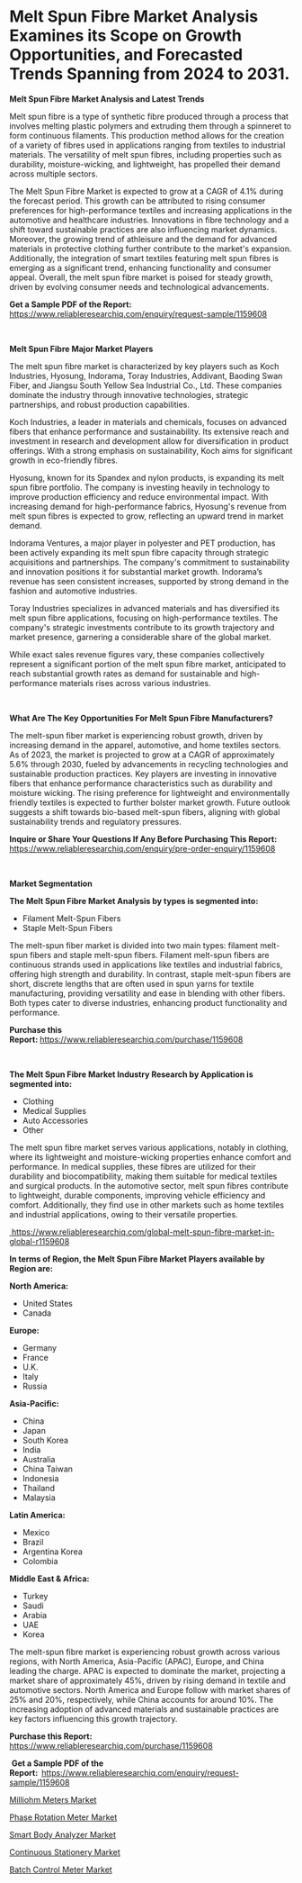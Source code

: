 <p><h1>Melt Spun Fibre Market Analysis Examines its Scope on Growth Opportunities, and Forecasted Trends Spanning from 2024 to 2031.</h1></p><p><strong>Melt Spun Fibre Market Analysis and Latest Trends</strong></p>
<p><p>Melt spun fibre is a type of synthetic fibre produced through a process that involves melting plastic polymers and extruding them through a spinneret to form continuous filaments. This production method allows for the creation of a variety of fibres used in applications ranging from textiles to industrial materials. The versatility of melt spun fibres, including properties such as durability, moisture-wicking, and lightweight, has propelled their demand across multiple sectors.</p><p>The Melt Spun Fibre Market is expected to grow at a CAGR of 4.1% during the forecast period. This growth can be attributed to rising consumer preferences for high-performance textiles and increasing applications in the automotive and healthcare industries. Innovations in fibre technology and a shift toward sustainable practices are also influencing market dynamics. Moreover, the growing trend of athleisure and the demand for advanced materials in protective clothing further contribute to the market's expansion. Additionally, the integration of smart textiles featuring melt spun fibres is emerging as a significant trend, enhancing functionality and consumer appeal. Overall, the melt spun fibre market is poised for steady growth, driven by evolving consumer needs and technological advancements.</p></p>
<p><strong>Get a Sample PDF of the Report:&nbsp;</strong> <a href="https://www.reliableresearchiq.com/enquiry/request-sample/1159608?utm_campaign=114&utm_medium=2&utm_source=Github&utm_content=ia&utm_term=18102024&utm_id=melt-spun-fibre">https://www.reliableresearchiq.com/enquiry/request-sample/1159608</a></p>
<p>&nbsp;</p>
<p><strong>Melt Spun Fibre Major Market Players</strong></p>
<p><p>The melt spun fibre market is characterized by key players such as Koch Industries, Hyosung, Indorama, Toray Industries, Addivant, Baoding Swan Fiber, and Jiangsu South Yellow Sea Industrial Co., Ltd. These companies dominate the industry through innovative technologies, strategic partnerships, and robust production capabilities.</p><p>Koch Industries, a leader in materials and chemicals, focuses on advanced fibers that enhance performance and sustainability. Its extensive reach and investment in research and development allow for diversification in product offerings. With a strong emphasis on sustainability, Koch aims for significant growth in eco-friendly fibres.</p><p>Hyosung, known for its Spandex and nylon products, is expanding its melt spun fibre portfolio. The company is investing heavily in technology to improve production efficiency and reduce environmental impact. With increasing demand for high-performance fabrics, Hyosung's revenue from melt spun fibres is expected to grow, reflecting an upward trend in market demand.</p><p>Indorama Ventures, a major player in polyester and PET production, has been actively expanding its melt spun fibre capacity through strategic acquisitions and partnerships. The company's commitment to sustainability and innovation positions it for substantial market growth. Indorama’s revenue has seen consistent increases, supported by strong demand in the fashion and automotive industries.</p><p>Toray Industries specializes in advanced materials and has diversified its melt spun fibre applications, focusing on high-performance textiles. The company's strategic investments contribute to its growth trajectory and market presence, garnering a considerable share of the global market.</p><p>While exact sales revenue figures vary, these companies collectively represent a significant portion of the melt spun fibre market, anticipated to reach substantial growth rates as demand for sustainable and high-performance materials rises across various industries.</p></p>
<p>&nbsp;</p>
<p><strong>What Are The Key Opportunities For Melt Spun Fibre Manufacturers?</strong></p>
<p><p>The melt-spun fiber market is experiencing robust growth, driven by increasing demand in the apparel, automotive, and home textiles sectors. As of 2023, the market is projected to grow at a CAGR of approximately 5.6% through 2030, fueled by advancements in recycling technologies and sustainable production practices. Key players are investing in innovative fibers that enhance performance characteristics such as durability and moisture wicking. The rising preference for lightweight and environmentally friendly textiles is expected to further bolster market growth. Future outlook suggests a shift towards bio-based melt-spun fibers, aligning with global sustainability trends and regulatory pressures.</p></p>
<p><strong>Inquire or Share Your Questions If Any Before Purchasing This Report:</strong> <a href="https://www.reliableresearchiq.com/enquiry/pre-order-enquiry/1159608?utm_campaign=114&utm_medium=2&utm_source=Github&utm_content=ia&utm_term=18102024&utm_id=melt-spun-fibre">https://www.reliableresearchiq.com/enquiry/pre-order-enquiry/1159608</a></p>
<p>&nbsp;</p>
<p><strong>Market Segmentation</strong></p>
<p><strong>The Melt Spun Fibre Market Analysis by types is segmented into:</strong></p>
<p><ul><li>Filament Melt-Spun Fibers</li><li>Staple Melt-Spun Fibers</li></ul></p>
<p><p>The melt-spun fiber market is divided into two main types: filament melt-spun fibers and staple melt-spun fibers. Filament melt-spun fibers are continuous strands used in applications like textiles and industrial fabrics, offering high strength and durability. In contrast, staple melt-spun fibers are short, discrete lengths that are often used in spun yarns for textile manufacturing, providing versatility and ease in blending with other fibers. Both types cater to diverse industries, enhancing product functionality and performance.</p></p>
<p><strong>Purchase this Report:&nbsp;</strong><a href="https://www.reliableresearchiq.com/purchase/1159608?utm_campaign=114&utm_medium=2&utm_source=Github&utm_content=ia&utm_term=18102024&utm_id=melt-spun-fibre">https://www.reliableresearchiq.com/purchase/1159608</a></p>
<p>&nbsp;</p>
<p><strong>The Melt Spun Fibre Market Industry Research by Application is segmented into:</strong></p>
<p><ul><li>Clothing</li><li>Medical Supplies</li><li>Auto Accessories</li><li>Other</li></ul></p>
<p><p>The melt spun fibre market serves various applications, notably in clothing, where its lightweight and moisture-wicking properties enhance comfort and performance. In medical supplies, these fibres are utilized for their durability and biocompatibility, making them suitable for medical textiles and surgical products. In the automotive sector, melt spun fibres contribute to lightweight, durable components, improving vehicle efficiency and comfort. Additionally, they find use in other markets such as home textiles and industrial applications, owing to their versatile properties.</p></p>
<p><a href="https://www.reliableresearchiq.com/global-melt-spun-fibre-market-in-global-r1159608?utm_campaign=114&utm_medium=2&utm_source=Github&utm_content=ia&utm_term=18102024&utm_id=melt-spun-fibre">&nbsp;https://www.reliableresearchiq.com/global-melt-spun-fibre-market-in-global-r1159608</a></p>
<p><strong>In terms of Region, the Melt Spun Fibre Market Players available by Region are:</strong></p>
<p>
    <p> <strong> North America: </strong>
        <ul>
            <li>United States</li>
            <li>Canada</li>
        </ul>
        </p> 
    <p> <strong> Europe: </strong>
        <ul>
            <li>Germany</li>
            <li>France</li>
            <li>U.K.</li>
            <li>Italy</li>
            <li>Russia</li>
        </ul>
        </p> 
    <p> <strong> Asia-Pacific: </strong>
        <ul>
            <li>China</li>
            <li>Japan</li>
            <li>South Korea</li>
            <li>India</li>
            <li>Australia</li>
            <li>China Taiwan</li>
            <li>Indonesia</li>
            <li>Thailand</li>
            <li>Malaysia</li>
        </ul>
        </p> 
    <p> <strong> Latin America: </strong>
        <ul>
            <li>Mexico</li>
            <li>Brazil</li>
            <li>Argentina Korea</li>
            <li>Colombia</li>
        </ul>
        </p> 
    <p> <strong> Middle East & Africa: </strong>
        <ul>
            <li>Turkey</li>
            <li>Saudi</li>
            <li>Arabia</li>
            <li>UAE</li>
            <li>Korea</li>
        </ul>
    </p>
    </p>
<p><p>The melt-spun fibre market is experiencing robust growth across various regions, with North America, Asia-Pacific (APAC), Europe, and China leading the charge. APAC is expected to dominate the market, projecting a market share of approximately 45%, driven by rising demand in textile and automotive sectors. North America and Europe follow with market shares of 25% and 20%, respectively, while China accounts for around 10%. The increasing adoption of advanced materials and sustainable practices are key factors influencing this growth trajectory.</p></p>
<p><strong>Purchase this Report: </strong><a href="https://www.reliableresearchiq.com/purchase/1159608?utm_campaign=114&utm_medium=2&utm_source=Github&utm_content=ia&utm_term=18102024&utm_id=melt-spun-fibre">https://www.reliableresearchiq.com/purchase/1159608</a></p>
<p>&nbsp;<strong>Get a Sample PDF of the Report:&nbsp;&nbsp;</strong><a href="https://www.reliableresearchiq.com/enquiry/request-sample/1159608?utm_campaign=114&utm_medium=2&utm_source=Github&utm_content=ia&utm_term=18102024&utm_id=melt-spun-fibre">https://www.reliableresearchiq.com/enquiry/request-sample/1159608</a></p>
<p><strong></strong></p>
<p><p><a href="https://issuu.com/reportprime-2/docs/milliohm-meters-market-size-2030.pp_9bce4f64a102cb?utm_campaign=114&utm_medium=2&utm_source=Github&utm_content=ia&utm_term=18102024&utm_id=melt-spun-fibre">Milliohm Meters Market</a></p><p><a href="https://issuu.com/reportprime-2/docs/phase-rotation-meter-market-size-20_7894bd9cf78a05?utm_campaign=114&utm_medium=2&utm_source=Github&utm_content=ia&utm_term=18102024&utm_id=melt-spun-fibre">Phase Rotation Meter Market</a></p><p><a href="https://www.linkedin.com/pulse/smart-body-analyzer-market-trends-detailed-study-its-segmentation-gia5c?utm_campaign=114&utm_medium=2&utm_source=Github&utm_content=ia&utm_term=18102024&utm_id=melt-spun-fibre">Smart Body Analyzer Market</a></p><p><a href="https://www.linkedin.com/pulse/continuous-stationery-market-size-share-growth-analysis-type-z5qcf?utm_campaign=114&utm_medium=2&utm_source=Github&utm_content=ia&utm_term=18102024&utm_id=melt-spun-fibre">Continuous Stationery Market</a></p><p><a href="https://github.com/kiara3n0pau/Market-Research-Report-List-1/blob/main/batch-control-meter-market.md?utm_campaign=114&utm_medium=2&utm_source=Github&utm_content=ia&utm_term=18102024&utm_id=melt-spun-fibre">Batch Control Meter Market</a></p></p>